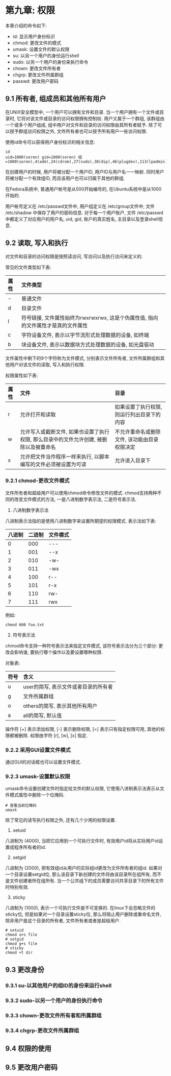 # 第九章: 权限 #

本章介绍的命令如下:

- id: 显示用户身份标识
- chmod: 更改文件的模式
- umask: 设置文件的默认权限
- su: 以另一个用户的身份运行shell
- sudo: 以另一个用户的身份来执行命令
- chown: 更改文件所有者
- chgrp: 更改文件所属群组
- passwd: 更改用户密码

## 9.1 所有者, 组成员和其他所有用户 ##

在UNIX安全模型中, 一个用户可以拥有文件和目录. 当一个用户拥有一个文件或目录时, 它将对该文件或目录的访问权限拥有控制权. 用户又属于一个群组, 该群组由一个或多个用户组成, 组中用户对文件和目录的访问权限由其所有者赋予. 除了可以授予群组访问权限之外, 文件所有者也可以授予所有用户一些访问权限.

使用id命令可以获得用户身份标识的相关信息:

```
id
uid=1000(soren) gid=1000(soren) 组=1000(soren),4(adm),24(cdrom),27(sudo),30(dip),46(plugdev),113(lpadmin),128(sambashare)
```

在创建用户的时候, 用户将被分配一个用户ID, 用户ID与用户名一一映射. 同时用户将被分配一个有效组ID, 而且该用户也可以归属于其他的群组.

在Fedora系统中, 普通用户帐号是从500开始编号的, 在Ubuntu系统中是从1000开始的.

用户帐号定义在 /etc/passwd文件中, 用户组定义在 /etc/group文件中, 文件 /etc/shadow 中保存了用户的密码信息. 对于每一个用户账户, 文件 /etc/passwd 中都定义了对应用户的用户名, uid, gid, 账户的真实姓名, 主目录以及登录shell信息.

## 9.2 读取, 写入和执行 ##

对文件和目录的访问权限是按照读访问, 写访问以及执行访问来定义的.

常见的文件类型如下表:

| 属性 | 文件类型 |
|:--|:--|
| - | 普通文件 |
| d | 目录文件 |
| l | 符号链接, 文件属性始终为rwxrwxrwx, 这是个伪属性值, 指向的文件属性才是真的文件属性 |
| c | 字符设备文件, 表示以字节流形式处理数据的设备, 如终端 |
| b | 块设备文件, 表示以数据块方式处理数据的设备, 如光盘驱动 |

文件属性中剩下的9个字符称为文件模式, 分别表示文件所有者, 文件所属群组和其他用户对该文件的读取, 写入和执行权限.

权限属性如下表:

| 属性 | 文件 | 目录 |
|:--|:--|:--|
| r | 允许打开和读取 | 如果设置了执行权限, 则运行列出目录下的内容 |
| w | 允许写入或截断文件, 如果也设置了执行权限, 那么目录中的文件允许创建, 被删除以及被重命名 | 不允许重命名或删除文件, 该功能由目录权限决定 |
| x | 允许把文件当作程序一样来执行, 以脚本编写的文件必须被设置为可读 | 允许进入目录下 |

### 9.2.1 chmod-更改文件模式 ###

文件所有者和超级用户可以使用chmod命令修改文件的模式. chmod支持两种不同的改变文件模式的方法, 一是八进制数字表示法, 二是符号表示法.

1. 八进制数字表示法

八进制表示法指的是使用八进制数字来设置所期望的权限模式. 表示法如下表:

| 八进制 | 二进制 | 文件模式 |
|:--|:--|:--|
| 0 | 000 | --- |
| 1 | 001 | --x |
| 2 | 010 | -w- |
| 3 | 011 | -wx |
| 4 | 100 | r-- |
| 5 | 101 | r-x |
| 6 | 110 | rw- |
| 7 | 111 | rwx |

例如:

```
chmod 600 foo.txt
```

2. 符号表示法

chmod命令支持一种符号表示法来指定文件模式, 该符号表示法分为三个部分: 更改会影响谁, 要执行哪个操作以及要设置哪种权限.

对象表:

| 符号 | 含义 |
|:--|:--|
| u | user的简写, 表示文件或者目录的所有者 |
| g | 文件所属群组 |
| o | others的简写, 表示其他所有用户 |
| a | all的简写, 默认值 |

操作符 [+] 表示添加权限, [-] 表示删除权限, [=] 表示只有指定权限可用, 其他的权限都被删除. 权限由字符 [r], [w], [x] 指定.

### 9.2.2 采用GUI设置文件模式 ###

通过GUI的对话框也可以设置文件模式.

### 9.2.3 umask-设置默认权限 ###

umask命令设置创建文件时指定给文件的默认权限, 它使用八进制表示法表示从文件模式属性中删除一个位掩码.

```
# 查看当前位掩码
umask
```

除了常见的读写执行权限之外, 还有几个少用的权限设置.

1. setuid

八进制为 (4000), 当把它应用到一个可执行文件时, 有效用户id将从实际用户id设置成程序所有者的id.

2. setgid

八进制为 (2000), 把有效组id从用户的实际组id更改为文件所有者的组id. 如果对一个目录设置setgid位, 那么该目录下新创建的文件将由该目录所在组所有, 而不是文件创建者所在组所有. 当一个公共组下的成员需要访问共享目录下的所有文件时特别有效.

3. sticky

八进制为 (1000), 表示一个可执行文件是不可变换的. 在linux下会忽略文件的sticky位, 但是如果对一个目录设置sticky位, 那么将阻止用户删除或重命名文件, 除非用户是这个目录的所有者, 文件所有者或者是超级用户.

```
# setuid
chmod u+s file
# setgid
chmod g+s file
# sticky
chmod +t dir
```

## 9.3 更改身份 ##

### 9.3.1 su-以其他用户的组ID的身份来运行shell ###

### 9.3.2 sudo-以另一个用户的身份执行命令 ###

### 9.3.3 chown-更改文件所有者和所属群组 ###

### 9.3.4 chgrp-更改文件所属群组 ###

## 9.4 权限的使用 ##

## 9.5 更改用户密码 ##
